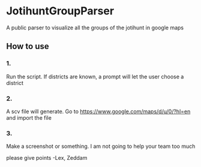 # JotihuntGroupParser
A public parser to visualize all the groups of the jotihunt in google maps

## How to use
### 1.
Run the script. If districts are known, a prompt will let the user choose a district

### 2.
A scv file will generate. Go to https://www.google.com/maps/d/u/0/?hl=en and import the file

### 3. 
Make a screenshot or something. I am not going to help your team too much

please give points
-Lex, Zeddam
